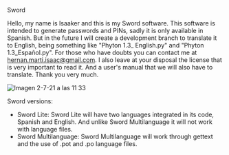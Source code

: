 Sword

Hello, my name is Isaaker and this is my Sword software. This software is intended to generate passwords and PINs, sadly it is only available in Spanish. But in the future I will create a development branch to translate it to English, being something like "Phyton 1.3_ English.py" and "Phyton 1.3_Español.py". For those who have doubts you can contact me at hernan.marti.isaac@gmail.com.
I also leave at your disposal the license that is very important to read it. And a user's manual that we will also have to translate.
Thank you very much.


![Imagen 2-7-21 a las 11 33](https://user-images.githubusercontent.com/77550577/124254773-b0b92d80-db29-11eb-9a58-c2b790fbea85.jpeg)

Sword versions:
- Sword Lite: Sword Lite will have two languages integrated in its code, Spanish and English. And unlike Sword Multilanguage it will not work with language files.
- Sword Multilanguage: Sword Multilanguage will work through gettext and the use of .pot and .po language files.
